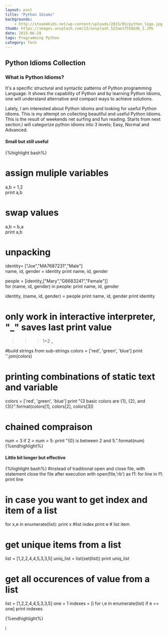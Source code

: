 ```yaml
---
layout: post
title: "Python Idioms"
backgrounds:
    - http://steam4kids.net/wp-content/uploads/2015/05/python_logo.jpg
thumb: https://images.unsplash.com/13/unsplash_523ae1f5502d6_1.JPG
date: 2015-06-28
tags: Programming Python
category: Tech
---
```


## Python Idioms Collection
### What is Python Idioms?
It's a specific structural and syntactic patterns of Python programming Language. It shows the capability of Python and by learning Python Idioms, one will understand alternative and compact ways to achieve solutions.


Lately, I am interested about Python idioms and looking for useful Python idioms. This is my attempt on collecting beautiful and useful Python Idioms. This is the result of weekends net surfing and fun reading. Starts from next section,I will categorize python idioms into 3 levels; Easy, Normal and Advanced.

#### Small but still useful
{%highlight bash%}
# assign muliple variables
a,b = 1,2  
print a,b

# swap values
a,b = b,a  
print a,b

# unpacking
identity= ["Joe","MA7687231","Male"]  
name, id, gender = identity
print name, id, gender

people = [identity,["Mary","G6683241","Female"]]  
for (name, id, gender) in people:
    print name, id, gender

identity, (name, id, gender) = people
print name, id, gender
print identity

# only work in interactive interpreter, "_" saves last print value
>>> 1+2 
>>> _   

#build strings from sub-strings
colors = ['red', 'green', 'blue']
print ''.join(colors)  

# printing combinations of static text and variable
colors = ['red', 'green', 'blue']
print "{3 basic colors are {1}, {2}, and {3}}".format(colors[1], colors[2], colors[3])

# chained compraison
num = 3
if 2 > num > 5:
    print "{0} is between 2 and 5.".format(num)
{%endhighlight%}

#### Little bit longer but effective
{%highlight bash%}
#instead of traditional open and close file, with statement close the file after execution
with open(file,'rb') as f1: 
    for line in f1:
        print line

# in case you want to get index and item of a list
for x,e in enumerate(list):
    print x #list index 
    print e # list item

# get unique items from a list
list = [1,2,2,4,4,5,3,3,5]
uniq_list = list(set(list))
print uniq_list

# get all occurences of value from a list
list = [1,2,2,4,4,5,3,3,5]
one = 1
indexes = [i for i,e in enumerate(list) if e == one]
print indexes

{%endhighlight%}




   
   

































































































































































































































































































































































i
